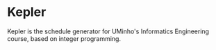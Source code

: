 # Kepler

Kepler is the schedule generator for UMinho's Informatics Engineering course, based on integer
programming.
